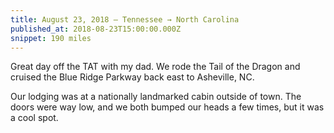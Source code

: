 ```yaml
---
title: August 23, 2018 — Tennessee → North Carolina
published_at: 2018-08-23T15:00:00.000Z
snippet: 190 miles
---
```


Great day off the TAT with my dad. We rode the Tail of the Dragon and cruised the Blue Ridge Parkway back east to Asheville, NC.

<BigLazyImage src="https://s3.amazonaws.com/tat.honkytonk.in/06/2198259-tail-of-the-dragon.jpg" alt="Riding Tail of the Dragon" />

Our lodging was at a nationally landmarked cabin outside of town. The doors were way low, and we both bumped our heads a few times, but it was a cool spot.

<BigLazyImage src="https://s3.amazonaws.com/tat.honkytonk.in/06/IMG_2619.jpg" alt="A view from the Blue Ridge Parkway" />
<BigLazyImage src="https://s3.amazonaws.com/tat.honkytonk.in/06/IMG_2916.jpg" alt="Our bikes at the cabin" />
